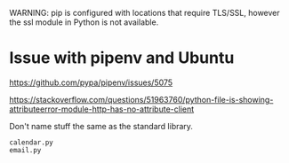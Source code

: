 
WARNING: pip is configured with locations that require TLS/SSL, however the ssl module in Python is not available.

# Issue with pipenv and Ubuntu
https://github.com/pypa/pipenv/issues/5075


<https://stackoverflow.com/questions/51963760/python-file-is-showing-attributeerror-module-http-has-no-attribute-client>

Don't name stuff the same as the standard library.

```
calendar.py
email.py
```
